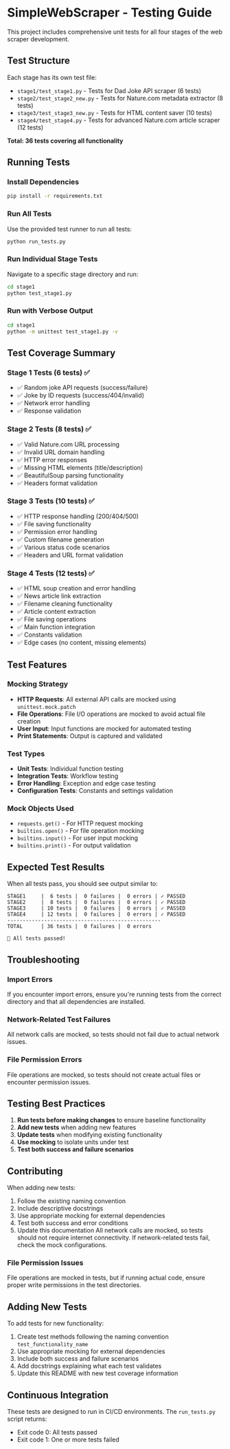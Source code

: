 # SimpleWebScraper - Testing Guide

This project includes comprehensive unit tests for all four stages of the web scraper development.

## Test Structure

Each stage has its own test file:
- `stage1/test_stage1.py` - Tests for Dad Joke API scraper (6 tests)
- `stage2/test_stage2_new.py` - Tests for Nature.com metadata extractor (8 tests)
- `stage3/test_stage3_new.py` - Tests for HTML content saver (10 tests)
- `stage4/test_stage4.py` - Tests for advanced Nature.com article scraper (12 tests)

**Total: 36 tests covering all functionality**

## Running Tests

### Install Dependencies
```bash
pip install -r requirements.txt
```

### Run All Tests
Use the provided test runner to run all tests:
```bash
python run_tests.py
```

### Run Individual Stage Tests
Navigate to a specific stage directory and run:
```bash
cd stage1
python test_stage1.py
```

### Run with Verbose Output
```bash
cd stage1
python -m unittest test_stage1.py -v
```

## Test Coverage Summary

### Stage 1 Tests (6 tests) ✅
- ✅ Random joke API requests (success/failure)
- ✅ Joke by ID requests (success/404/invalid)
- ✅ Network error handling
- ✅ Response validation

### Stage 2 Tests (8 tests) ✅
- ✅ Valid Nature.com URL processing
- ✅ Invalid URL domain handling
- ✅ HTTP error responses
- ✅ Missing HTML elements (title/description)
- ✅ BeautifulSoup parsing functionality
- ✅ Headers format validation

### Stage 3 Tests (10 tests) ✅
- ✅ HTTP response handling (200/404/500)
- ✅ File saving functionality
- ✅ Permission error handling
- ✅ Custom filename generation
- ✅ Various status code scenarios
- ✅ Headers and URL format validation

### Stage 4 Tests (12 tests) ✅
- ✅ HTML soup creation and error handling
- ✅ News article link extraction
- ✅ Filename cleaning functionality
- ✅ Article content extraction
- ✅ File saving operations
- ✅ Main function integration
- ✅ Constants validation
- ✅ Edge cases (no content, missing elements)
## Test Features

### Mocking Strategy
- **HTTP Requests**: All external API calls are mocked using `unittest.mock.patch`
- **File Operations**: File I/O operations are mocked to avoid actual file creation
- **User Input**: Input functions are mocked for automated testing
- **Print Statements**: Output is captured and validated

### Test Types
- **Unit Tests**: Individual function testing
- **Integration Tests**: Workflow testing
- **Error Handling**: Exception and edge case testing
- **Configuration Tests**: Constants and settings validation

### Mock Objects Used
- `requests.get()` - For HTTP request mocking
- `builtins.open()` - For file operation mocking  
- `builtins.input()` - For user input mocking
- `builtins.print()` - For output validation

## Expected Test Results

When all tests pass, you should see output similar to:
```
STAGE1     |  6 tests |  0 failures |  0 errors | ✓ PASSED
STAGE2     |  8 tests |  0 failures |  0 errors | ✓ PASSED  
STAGE3     | 10 tests |  0 failures |  0 errors | ✓ PASSED
STAGE4     | 12 tests |  0 failures |  0 errors | ✓ PASSED
--------------------------------------------------
TOTAL      | 36 tests |  0 failures |  0 errors

🎉 All tests passed!
```

## Troubleshooting

### Import Errors
If you encounter import errors, ensure you're running tests from the correct directory and that all dependencies are installed.

### Network-Related Test Failures
All network calls are mocked, so tests should not fail due to actual network issues.

### File Permission Errors
File operations are mocked, so tests should not create actual files or encounter permission issues.

## Testing Best Practices

1. **Run tests before making changes** to ensure baseline functionality
2. **Add new tests** when adding new features
3. **Update tests** when modifying existing functionality
4. **Use mocking** to isolate units under test
5. **Test both success and failure scenarios**

## Contributing

When adding new tests:
1. Follow the existing naming convention
2. Include descriptive docstrings
3. Use appropriate mocking for external dependencies
4. Test both success and error conditions
5. Update this documentation
All network calls are mocked, so tests should not require internet connectivity. If network-related tests fail, check the mock configurations.

### File Permission Issues
File operations are mocked in tests, but if running actual code, ensure proper write permissions in the test directories.

## Adding New Tests

To add tests for new functionality:

1. Create test methods following the naming convention `test_functionality_name`
2. Use appropriate mocking for external dependencies
3. Include both success and failure scenarios
4. Add docstrings explaining what each test validates
5. Update this README with new test coverage information

## Continuous Integration

These tests are designed to run in CI/CD environments. The `run_tests.py` script returns:
- Exit code 0: All tests passed
- Exit code 1: One or more tests failed
